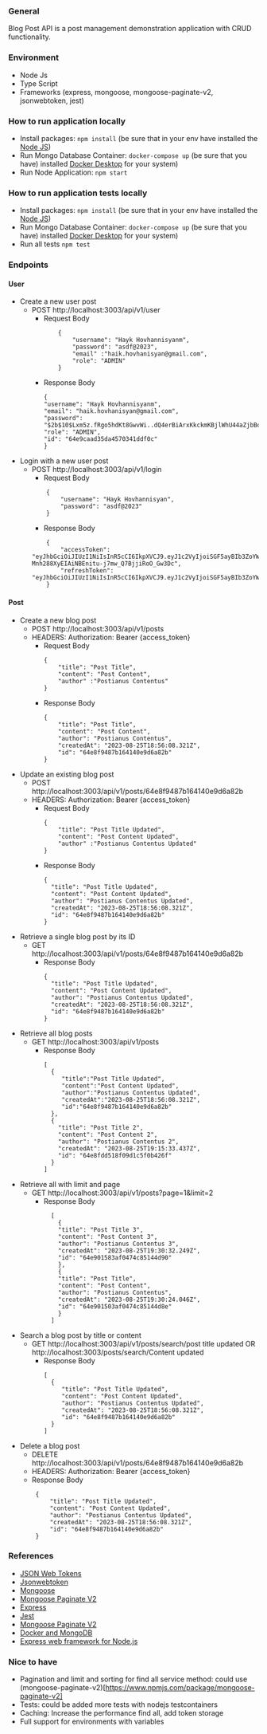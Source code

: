 ### General

Blog Post API is a post management demonstration application with CRUD functionality.

### Environment

- Node Js
- Type Script
- Frameworks (express, mongoose, mongoose-paginate-v2, jsonwebtoken, jest)

### How to run application locally

- Install packages: `npm install` (be sure that in your env have installed
  the [Node JS](https://nodejs.org/en/docs/guides/getting-started-guide))
- Run Mongo Database Container: `docker-compose up` (be sure that you have)
  installed [Docker Desktop](https://www.docker.com/products/docker-desktop/) for your system)
- Run Node Application: `npm start`

### How to run application tests locally

- Install packages: `npm install` (be sure that in your env have installed
  the [Node JS](https://nodejs.org/en/docs/guides/getting-started-guide))
- Run Mongo Database Container: `docker-compose up` (be sure that you have)
  installed [Docker Desktop](https://www.docker.com/products/docker-desktop/) for your system)
- Run all tests `npm test`

### Endpoints

#### User

- Create a new user post
    - POST http://localhost:3003/api/v1/user
        - Request Body
            ```
                {
                    "username": "Hayk Hovhannisyanm",
                    "password": "asdf@2023",
                    "email" :"haik.hovhanisyan@gmail.com",
                    "role": "ADMIN"
                }
            ```
        - Response Body
          ```
          {
          "username": "Hayk Hovhannisyanm",
          "email": "haik.hovhanisyan@gmail.com",
          "password": "$2b$10$Lxm5z.fRgo5hdKt8GwvWi..dQ4erBiArxKkckmKBjlWhU44aZjbBq",
          "role": "ADMIN",
          "id": "64e9caad35da4570341ddf0c"
          }
          ```
- Login with a new user post
    - POST http://localhost:3003/api/v1/login
        - Request Body
        ```
            {
                "username": "Hayk Hovhannisyan",
                "password": "asdf@2023"
            }
        ```
        - Response Body
        ```
            {
                "accessToken": "eyJhbGciOiJIUzI1NiIsInR5cCI6IkpXVCJ9.eyJ1c2VyIjoiSGF5ayBIb3ZoYW5uaXN5YW4iLCJpYXQiOjE2OTMwNzczNjAsImV4cCI6MTY5MzA3ODI2MH0.Qp-Mnh288XyEIAiNBEnitu-j7mw_Q7BjjiRoO_Gw3Dc",
                "refreshToken": "eyJhbGciOiJIUzI1NiIsInR5cCI6IkpXVCJ9.eyJ1c2VyIjoiSGF5ayBIb3ZoYW5uaXN5YW4iLCJpYXQiOjE2OTMwNzczNjAsImV4cCI6MTY5MzA3ODU2MH0.pLNRbT1AkydBvBmYgFnC630ignj1xbS3HHJ8Mpq46b8"
            }
        ```

#### Post

- Create a new blog post
    - POST http://localhost:3003/api/v1/posts
    - HEADERS: Authorization: Bearer {access_token}
        - Request Body
            ```
            {
                "title": "Post Title",
                "content": "Post Content",
                "author" :"Postianus Contentus"
            }
            ```
        - Response Body
            ```
            {
                "title": "Post Title",
                "content": "Post Content",
                "author": "Postianus Contentus",
                "createdAt": "2023-08-25T18:56:08.321Z",
                "id": "64e8f9487b164140e9d6a82b"
            }
            ```
- Update an existing blog post
    - POST http://localhost:3003/api/v1/posts/64e8f9487b164140e9d6a82b
    - HEADERS: Authorization: Bearer {access_token}
        - Request Body
            ```
            {
                "title": "Post Title Updated",
                "content": "Post Content Updated",
                "author" :"Postianus Contentus Updated"
            }
            ```
        - Response Body
            ```
          {
              "title": "Post Title Updated",
              "content": "Post Content Updated",
              "author": "Postianus Contentus Updated",
              "createdAt": "2023-08-25T18:56:08.321Z",
              "id": "64e8f9487b164140e9d6a82b"
          }
          ```
- Retrieve a single blog post by its ID
    - GET http://localhost:3003/api/v1/posts/64e8f9487b164140e9d6a82b
        - Response Body
            ```
            {
              "title": "Post Title Updated",
              "content": "Post Content Updated",
              "author": "Postianus Contentus Updated",
              "createdAt": "2023-08-25T18:56:08.321Z",
              "id": "64e8f9487b164140e9d6a82b"
            }
          ```
- Retrieve all blog posts
    - GET http://localhost:3003/api/v1/posts
        - Response Body
          ```
          [
            {
               "title":"Post Title Updated",
               "content":"Post Content Updated",
               "author":"Postianus Contentus Updated",
               "createdAt":"2023-08-25T18:56:08.321Z",
               "id":"64e8f9487b164140e9d6a82b"
            },
            {
              "title": "Post Title 2",
              "content": "Post Content 2",
              "author": "Postianus Contentus 2",
              "createdAt": "2023-08-25T19:15:33.437Z",
              "id": "64e8fdd518f09d1c5f0b426f"
            }
          ]
          ```
- Retrieve all with limit and page
    - GET http://localhost:3003/api/v1/posts?page=1&limit=2
        - Response Body
          ```
            [
              {
              "title": "Post Title 3",
              "content": "Post Content 3",
              "author": "Postianus Contentus 3",
              "createdAt": "2023-08-25T19:30:32.249Z",
              "id": "64e901583af0474c85144d90"
              },
              {
              "title": "Post Title",
              "content": "Post Content",
              "author": "Postianus Contentus",
              "createdAt": "2023-08-25T19:30:24.046Z",
              "id": "64e901503af0474c85144d8e"
              }
            ]
          ```
- Search a blog post by title or content
    - GET http://localhost:3003/api/v1/posts/search/post title updated OR http://localhost:3003/posts/search/Content updated
        - Response Body
          ```
          [
            {
               "title": "Post Title Updated",
               "content": "Post Content Updated",
               "author": "Postianus Contentus Updated",
               "createdAt": "2023-08-25T18:56:08.321Z",
               "id": "64e8f9487b164140e9d6a82b"
            }
          ]
          ```
- Delete a blog post
    - DELETE http://localhost:3003/api/v1/posts/64e8f9487b164140e9d6a82b
    - HEADERS: Authorization: Bearer {access_token}
    - Response Body
      ```
       {
           "title": "Post Title Updated",
           "content": "Post Content Updated",
           "author": "Postianus Contentus Updated",
           "createdAt": "2023-08-25T18:56:08.321Z",
           "id": "64e8f9487b164140e9d6a82b"
       }
      ```

### References

- [JSON Web Tokens](https://jwt.io/)
- [Jsonwebtoken](https://www.npmjs.com/package/jsonwebtoken)
- [Mongoose](https://www.npmjs.com/package/mongoose)
- [Mongoose Paginate V2](https://www.npmjs.com/package/mongoose-paginate-v2)
- [Express](https://www.npmjs.com/package/express)
- [Jest](https://www.npmjs.com/package/jest)
- [Mongoose Paginate V2](https://www.npmjs.com/package/mongoose-paginate-v2)
- [Docker and MongoDB](https://www.mongodb.com/compatibility/docker)
- [Express web framework for Node.js](https://expressjs.com/)

### Nice to have

- Pagination and limit and sorting for find all service method: could use (mongoose-paginate-v2)[https://www.npmjs.com/package/mongoose-paginate-v2]
- Tests: could be added more tests with nodejs testcontainers
- Caching: Increase the performance find all, add token storage
- Full support for environments with variables
